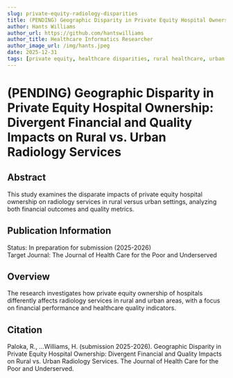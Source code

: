 ```yaml
---
slug: private-equity-radiology-disparities
title: (PENDING) Geographic Disparity in Private Equity Hospital Ownership
author: Hants Williams
author_url: https://github.com/hantswilliams
author_title: Healthcare Informatics Researcher
author_image_url: /img/hants.jpeg
date: 2025-12-31
tags: [private equity, healthcare disparities, rural healthcare, urban healthcare, radiology services]
---
```


# (PENDING) Geographic Disparity in Private Equity Hospital Ownership: Divergent Financial and Quality Impacts on Rural vs. Urban Radiology Services

## Abstract

This study examines the disparate impacts of private equity hospital ownership on radiology services in rural versus urban settings, analyzing both financial outcomes and quality metrics.

<!--truncate-->

## Publication Information

Status: In preparation for submission (2025-2026)  
Target Journal: The Journal of Health Care for the Poor and Underserved

## Overview

The research investigates how private equity ownership of hospitals differently affects radiology services in rural and urban areas, with a focus on financial performance and healthcare quality indicators.

## Citation

Paloka, R., ...Williams, H. (submission 2025-2026). Geographic Disparity in Private Equity Hospital Ownership: Divergent Financial and Quality Impacts on Rural vs. Urban Radiology Services. The Journal of Health Care for the Poor and Underserved.
